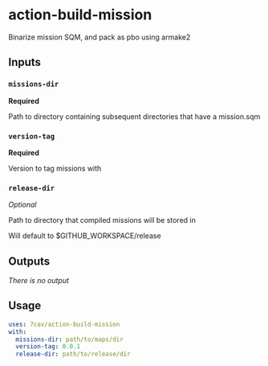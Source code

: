 # action-build-mission

Binarize mission SQM, and pack as pbo using armake2


## Inputs

### `missions-dir`

**Required**

Path to directory containing subsequent directories that have a mission.sqm

### `version-tag`

**Required**

Version to tag missions with

### `release-dir`

_Optional_

Path to directory that compiled missions will be stored in

Will default to $GITHUB_WORKSPACE/release

## Outputs

*There is no output*

## Usage

```yml
uses: 7cav/action-build-mission
with:
  missions-dir: path/to/maps/dir
  version-tag: 0.0.1
  release-dir: path/to/release/dir
```